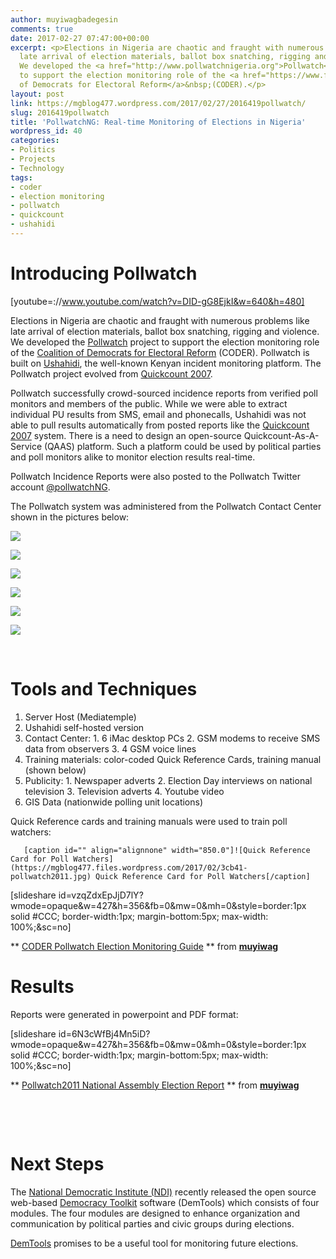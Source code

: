 ```yaml
---
author: muyiwagbadegesin
comments: true
date: 2017-02-27 07:47:00+00:00
excerpt: <p>Elections in Nigeria are chaotic and fraught with numerous problems like
  late arrival of election materials, ballot box snatching, rigging and violence.
  We developed the <a href="http://www.pollwatchnigeria.org">Pollwatch</a>&nbsp;project
  to support the election monitoring role of the <a href="https://www.facebook.com/codernigeria">Coalition
  of Democrats for Electoral Reform</a>&nbsp;(CODER).</p>
layout: post
link: https://mgblog477.wordpress.com/2017/02/27/2016419pollwatch/
slug: 2016419pollwatch
title: 'PollwatchNG: Real-time Monitoring of Elections in Nigeria'
wordpress_id: 40
categories:
- Politics
- Projects
- Technology
tags:
- coder
- election monitoring
- pollwatch
- quickcount
- ushahidi
---
```


# Introducing Pollwatch


 
   [youtube=://www.youtube.com/watch?v=DID-gG8EjkI&w=640&h=480]
 


Elections in Nigeria are chaotic and fraught with numerous problems like late arrival of election materials, ballot box snatching, rigging and violence. We developed the [Pollwatch](http://www.pollwatchnigeria.org) project to support the election monitoring role of the [Coalition of Democrats for Electoral Reform](https://www.facebook.com/codernigeria) (CODER). Pollwatch is built on [Ushahidi](https://www.ushahidi.com), the well-known Kenyan incident monitoring platform. The Pollwatch project evolved from [Quickcount 2007](https://muyiwagbadegesin.com/projects/2016/4/17/quickcount-2007).

Pollwatch successfully crowd-sourced incidence reports from verified poll monitors and members of the public. While we were able to extract individual PU results from SMS, email and phonecalls, Ushahidi was not able to pull results automatically from posted reports like the [Quickcount 2007](https://muyiwagbadegesin.com/projects/2016/4/17/quickcount-2007) system. There is a need to design an open-source Quickcount-As-A-Service (QAAS) platform. Such a platform could be used by political parties and poll monitors alike to monitor election results real-time.

Pollwatch Incidence Reports were also posted to the Pollwatch Twitter account [@pollwatchNG](https://twitter.com/pollwatchng).

The Pollwatch system was administered from the Pollwatch Contact Center shown in the pictures below:



  
   ![](https://mgblog477.files.wordpress.com/2017/02/823be-_dsc8415.jpg)
  

  
   ![](https://mgblog477.files.wordpress.com/2017/02/b8bd3-_dsc9281.jpg)
  

  
   ![](https://mgblog477.files.wordpress.com/2017/02/b8cba-_dsc9287.jpg)
  

  
   ![](https://mgblog477.files.wordpress.com/2017/02/0b92b-_dsc9290.jpg)
  

  
   ![](https://mgblog477.files.wordpress.com/2017/02/4c9ea-_dsc9292.jpg)
  

  
   ![](https://mgblog477.files.wordpress.com/2017/02/51f4e-_dsc9341.jpg)
  



 

# Tools and Techniques

  1. Server Host (Mediatemple)
  2. Ushahidi self-hosted version
  3. Contact Center:
    1. 6 iMac desktop PCs
    2. GSM modems to receive SMS data from observers
    3. 4 GSM voice lines
  4. Training materials: color-coded Quick Reference Cards, training manual (shown below)
  5. Publicity:
    1. Newspaper adverts
    2. Election Day interviews on national television
    3. Television adverts
    4. Youtube video
  6. GIS Data (nationwide polling unit locations)

Quick Reference cards and training manuals were used to train poll watchers:


  
       [caption id="" align="alignnone" width="850.0"]![Quick Reference Card for Poll Watchers](https://mgblog477.files.wordpress.com/2017/02/3cb41-pollwatch2011.jpg) Quick Reference Card for Poll Watchers[/caption] 
  


 
   [slideshare id=vzqZdxEpJjD7lY?wmode=opaque&w=427&h=356&fb=0&mw=0&mh=0&style=border:1px solid #CCC; border-width:1px; margin-bottom:5px; max-width: 100%;&sc=no] 

** [CODER Pollwatch Election Monitoring Guide](https://www.slideshare.net/muyiwag/coder-pollwatch-election-monitoring-guide) ** from **[muyiwag](http://www.slideshare.net/muyiwag)**


 


# Results

Reports were generated in powerpoint and PDF format:


 
   [slideshare id=6N3cWfBj4Mn5iD?wmode=opaque&w=427&h=356&fb=0&mw=0&mh=0&style=border:1px solid #CCC; border-width:1px; margin-bottom:5px; max-width: 100%;&sc=no] 

** [Pollwatch2011 National Assembly Election Report](https://www.slideshare.net/muyiwag/pollwatch2011-national-assembly-election-report) ** from **[muyiwag](http://www.slideshare.net/muyiwag)**


 


 

 

# Next Steps

The [National Democratic Institute (NDI)](https://www.ndi.org) recently released the open source web-based [Democracy Toolkit](https://www.nditech.org/demtools) software (DemTools) which consists of four modules. The four modules are designed to enhance organization and communication by political parties and civic groups during elections.

[DemTools](https://www.nditech.org/demtools) promises to be a useful tool for monitoring future elections.
